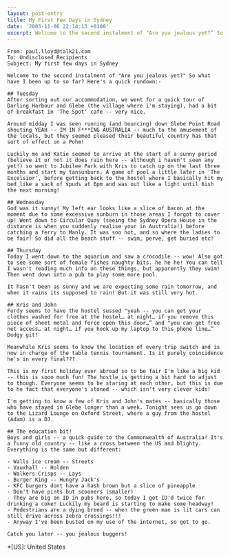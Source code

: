 ```yaml
---
layout: post-entry
title: My First Few Days in Sydney
date: '2003-11-06 22:14:13 +0100'
excerpt: Welcome to the second instalment of "Are you jealous yet?” So what have I been up to so far? Here's a quick rundown.
---
```

    From: paul.lloyd@talk21.com
    To: Undisclosed Recipients
    Subject: My first few days in Sydney

    Welcome to the second instalment of "Are you jealous yet?" So what have I been up to so far? Here's a quick rundown:-

    ## Tuesday
    After sorting out our accommodation, we went for a quick tour of Darling Harbour and Glebe (the village where i'm staying), had a bit of breakfast in 'The Spot' cafe -- very nice.

    Around midday I was seen running (and bouncing) down Glebe Point Road shouting YEAH -- IM IN F***ING AUSTRALIA -- much to the amusement of the locals, but they seemed pleased their beautiful country has that sort of effect on a Pohm!

    Luckily me and Katie seemed to arrive at the start of a sunny period (believe it or not it does rain here -- although i haven't seen any yet!) so went to Jubilee Park with Kris to catch up on the last three months and start my tansunburn. A game of pool a little later in 'The Excelsior', before getting back to the hostel where I basically hit my bed like a sack of spuds at 6pm and was out like a light until 6ish the next morning!

    ## Wednesday
    God was it sunny! My left ear looks like a slice of bacon at the moment due to some excessive sunburn in those areas I forgot to cover up! Went down to Circular Quay (seeing the Sydney Opera House in the distance is when you suddenly realise your in Australia!) before catching a ferry to Manly. It was soo hot, and so where the ladies to be fair! So did all the beach stuff -- swim, perve, get buried etc!

    ## Thursday
    Today I went down to the aquarium and saw a crocodile -- wow! Also got to see some sort of female fishes naughty bits. he he he! You can tell I wasn't reading much info on these things, but apparently they swim! Then went down into a pub to play some more pool.

    It hasn't been as sunny and we are expecting some rain tomorrow, and when it rains its supposed to rain! But it was still very hot.

    ## Kris and John
    Fordy seems to have the hostel sussed "yeah -- you can get your clothes washed for free at the hostel… at night… if you remove this piece of sheet metal and force open this door…” and "you can get free net access… at night… if you hook up my laptop to this phone line…” Dodgy git!

    Meanwhile Kris seems to know the location of every trip switch and is now in charge of the table tennis tournament. Is it purely coincidence he's in every final???

    This is my first holiday ever abroad so to be fair I'm like a big kid -- this is sooo much fun! The hostle is getting a bit hard to adjust to though. Everyone seems to be staring at each other, but this is due to he fact that everyone's stoned -- which isn't very clever kids!

    I'm getting to know a few of Kris and John's mates -- basically those who have stayed in Glebe longer than a week. Tonight sees us go down to the Lizard Lounge on Oxford Street, where a guy from the hostel (Adam) is a DJ.

    ## The education bit!
    Boys and girls -- a quick guide to the Commonwealth of Australia! It's a funny old country -- like a cross between the US and blighty. Everything is the same but different:

    - Walls ice cream -- Streets
    - Vauxhall -- Holden
    - Walkers Crisps -- Lays
    - Burger King -- Hungry Jack's
    - KFC burgers dont have a hash brown but a slice of pineapple
    - Don't have pints but scooners (smaller)
    - They are big on ID in pubs here, so today I got ID'd twice for drinking a coke! Luckily my beard is starting to make some headway!
    - Pedestrians are a dying breed -- when the green man is lit cars can still drive across zebra crossings!!!
    - Anyway I've been busted on my use of the internet, so got to go.

    Catch you later -- you jealous buggers!

*[US]: United States